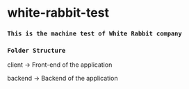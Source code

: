 # white-rabbit-test
### `This is the machine test of White Rabbit company`

### `Folder Structure`

client -> Front-end of the application


backend -> Backend of the application
